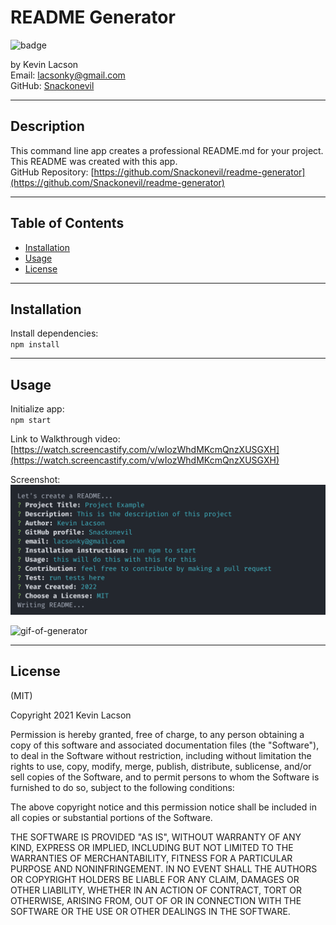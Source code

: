 # README Generator

![badge](https://img.shields.io/badge/license-MIT-blue)

by Kevin Lacson  
Email: lacsonky@gmail.com  
GitHub: [Snackonevil](https://github.com/Snackonevil)

---

## Description

This command line app creates a professional README.md for your project. This README was created with this app.  
GitHub Repository: [https://github.com/Snackonevil/readme-generator](https://github.com/Snackonevil/readme-generator)

---

## Table of Contents

-   [Installation](#installation)
-   [Usage](#usage)
-   [License](#license)

---

## Installation

Install dependencies:  
`npm install`

---

## Usage

Initialize app:  
`npm start`

Link to Walkthrough video:  
[https://watch.screencastify.com/v/wIozWhdMKcmQnzXUSGXH](https://watch.screencastify.com/v/wIozWhdMKcmQnzXUSGXH)

Screenshot:
![screenshot](./assets/images/readme-generator-screenshot.PNG)

![gif-of-generator](./assets/images/readme-generator-gif.gif)

---

## License

(MIT)

Copyright 2021 Kevin Lacson

Permission is hereby granted, free of charge, to any person obtaining a copy of this software and associated documentation files (the "Software"), to deal in the Software without restriction, including without limitation the rights to use, copy, modify, merge, publish, distribute, sublicense, and/or sell copies of the Software, and to permit persons to whom the Software is furnished to do so, subject to the following conditions:

The above copyright notice and this permission notice shall be included in all copies or substantial portions of the Software.

THE SOFTWARE IS PROVIDED "AS IS", WITHOUT WARRANTY OF ANY KIND, EXPRESS OR IMPLIED, INCLUDING BUT NOT LIMITED TO THE WARRANTIES OF MERCHANTABILITY, FITNESS FOR A PARTICULAR PURPOSE AND NONINFRINGEMENT. IN NO EVENT SHALL THE AUTHORS OR COPYRIGHT HOLDERS BE LIABLE FOR ANY CLAIM, DAMAGES OR OTHER LIABILITY, WHETHER IN AN ACTION OF CONTRACT, TORT OR OTHERWISE, ARISING FROM, OUT OF OR IN CONNECTION WITH THE SOFTWARE OR THE USE OR OTHER DEALINGS IN THE SOFTWARE.
